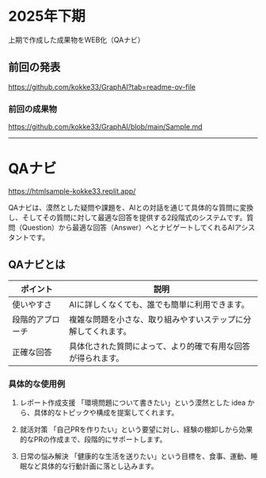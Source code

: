 # 2025年下期
上期で作成した成果物をWEB化（QAナビ）

## 前回の発表
 https://github.com/kokke33/GraphAI?tab=readme-ov-file

### 前回の成果物
 https://github.com/kokke33/GraphAI/blob/main/Sample.md

----

# QAナビ
https://htmlsample-kokke33.replit.app/

QAナビは、漠然とした疑問や課題を、AIとの対話を通じて具体的な質問に変換し、そしてその質問に対して最適な回答を提供する2段階式のシステムです。質問（Question）から最適な回答（Answer）へとナビゲートしてくれるAIアシスタントです。

## QAナビとは

|  ポイント | 説明 |
| ------------- | ------------- |
| 使いやすさ  | AIに詳しくなくても、誰でも簡単に利用できます。  |
| 段階的アプローチ  | 複雑な問題を小さな、取り組みやすいステップに分解してくれます。  |
| 正確な回答  | 具体化された質問によって、より的確で有用な回答が得られます。  |


### 具体的な使用例
1. レポート作成支援
「環境問題について書きたい」という漠然とした idea から、具体的なトピックや構成を提案してくれます。

2. 就活対策
「自己PRを作りたい」という要望に対し、経験の棚卸しから効果的なPRの作成まで、段階的にサポートします。

3. 日常の悩み解決
「健康的な生活を送りたい」という目標を、食事、運動、睡眠など具体的な行動計画に落とし込みます。

